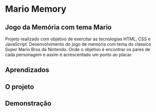 # Mario Memory

## Jogo da Memória com tema Mario

Projeto realizado com objetivo de exercitar as tecnologias HTML, CSS e JavaScript. Desenvolvimento do jogo de memória com tema do clássico Super Mario Bros da Nintendo. Onde o objetivo é encontrar os pares de cada personagem e assim é acrescentado um ponto ao placar. 

## Aprendizados

## O projeto

## Demonstração 
